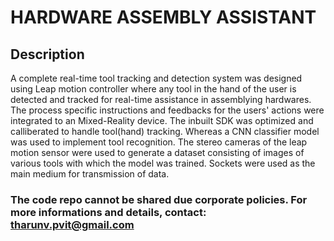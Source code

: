 

# HARDWARE ASSEMBLY ASSISTANT


## Description

A complete real-time tool tracking and detection system was designed using Leap motion controller where any tool in the hand of the user is detected and tracked for real-time assistance in assemblying hardwares. The process specific instructions and feedbacks for the users' actions were integrated to an Mixed-Reality device.
The inbuilt SDK was optimized and calliberated to handle tool(hand) tracking. Whereas a CNN classifier model was used to implement tool recognition. The stereo cameras of the leap motion sensor were used to generate a dataset consisting of images of various tools with which the model was trained. Sockets were used as the main medium for transmission of data.

### The code repo cannot be shared due corporate policies. For more informations and details, contact: tharunv.pvit@gmail.com
